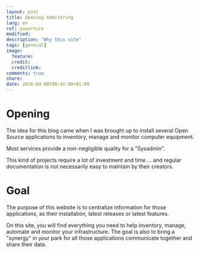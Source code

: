```yaml
---
layout: post
title: Opening Admitoring
lang: en
ref: ouverture
modified:
description: "Why this site"
tags: [general]
image:
  feature:
  credit:
  creditlink:
comments: true
share:
date: 2016-04-08T00:42:00+01:00
---
```


# Opening

The idea for this blog came when I was brought up to install several Open Source applications to inventory, manage and monitor computer equipment.

Most services provide a non-negligible quality for a "Sysadmin".

This kind of projects require a lot of investment and time ... and regular documentation is not necessarily easy to maintain by their creators.

# Goal

The purpose of this website is to centralize information for those applications, as their installation, latest releases or latest features.

On this site, you will find everything you need to help inventory, manage, automate and monitor your infrastructure. The goal is also to bring a "synergy" in your park for all those applications communicate together and share their data.
